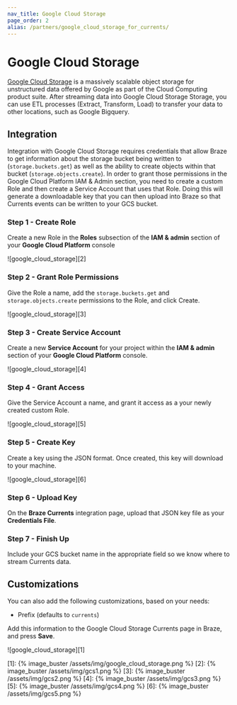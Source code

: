 ```yaml
---
nav_title: Google Cloud Storage
page_order: 2
alias: /partners/google_cloud_storage_for_currents/
---
```


# Google Cloud Storage

[Google Cloud Storage](https://cloud.google.com/storage/) is a massively scalable object storage for unstructured data offered by Google as part of the Cloud Computing product suite. After streaming data into Google Cloud Storage Storage, you can use ETL processes (Extract, Transform, Load) to transfer your data to other locations, such as Google Bigquery.

## Integration

Integration with Google Cloud Storage requires credentials that allow Braze to get information about the storage bucket being written to (`storage.buckets.get`) as well as the ability to create objects within that bucket (`storage.objects.create`). In order to grant those permissions in the Google Cloud Platform IAM & Admin section, you need to create a custom Role and then create a Service Account that uses that Role. Doing this will generate a downloadable key that you can then upload into Braze so that Currents events can be written to your GCS bucket.

### Step 1 - Create Role

Create a new Role in the **Roles** subsection of the **IAM & admin** section of your **Google Cloud Platform** console

![google_cloud_storage][2]

### Step 2 - Grant Role Permissions

Give the Role a name, add the `storage.buckets.get` and `storage.objects.create` permissions to the Role, and click Create.

![google_cloud_storage][3]

### Step 3 - Create Service Account

Create a new **Service Account** for your project within the **IAM & admin** section of your **Google Cloud Platform** console.

![google_cloud_storage][4]

### Step 4 - Grant Access

Give the Service Account a name, and grant it access as a your newly created custom Role.

![google_cloud_storage][5]

### Step 5 - Create Key

Create a key using the JSON format. Once created, this key will download to your machine.

![google_cloud_storage][6]

### Step 6 - Upload Key

On the **Braze Currents** integration page, upload that JSON key file as your **Credentials File**.

### Step 7 - Finish Up

Include your GCS bucket name in the appropriate field so we know where to stream Currents data.

## Customizations

You can also add the following customizations, based on your needs:

-   Prefix (defaults to `currents`)

Add this information to the Google Cloud Storage Currents page in Braze, and press **Save**.

![google_cloud_storage][1]

[1]: {% image_buster /assets/img/google_cloud_storage.png %}
[2]: {% image_buster /assets/img/gcs1.png %}
[3]: {% image_buster /assets/img/gcs2.png %}
[4]: {% image_buster /assets/img/gcs3.png %}
[5]: {% image_buster /assets/img/gcs4.png %}
[6]: {% image_buster /assets/img/gcs5.png %}
